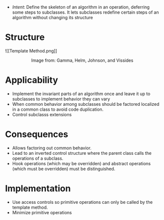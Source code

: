 * *Intent*: Define the skeleton of an algorithm in an operation, deferring some steps to subclasses. It lets subclasses redefine certain steps of an algorithm without changing its structure

# Structure
![[Template Method.png]]
<center> Image from: Gamma, Helm, Johnson, and Vissides </center>

# Applicability
* Implement the invariant parts of an algorithm once and leave it up to subclasses to implement behavior they can vary
* When common behavior among subclasses should be factored localized in a common class to avoid code duplication.
* Control subclasss extensions

# Consequences
* Allows factoring out common behavior.
* Lead to an inverted control structure where the parent class calls the operations of a subclass.
* Hook operations (which may be overridden) and abstract operations (which must be overridden) must be distinguished.

# Implementation
* Use access controls so primitive operations can only be called by the template method.
* Minimize primitive operations

